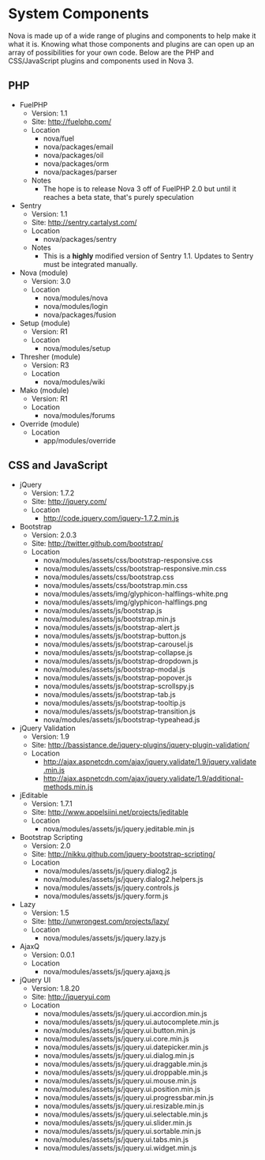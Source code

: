 # System Components

Nova is made up of a wide range of plugins and components to help make it what it is. Knowing what those components and plugins are can open up an array of possibilities for your own code. Below are the PHP and CSS/JavaScript plugins and components used in Nova 3.

## PHP

* FuelPHP
    * Version: 1.1
    * Site: http://fuelphp.com/
    * Location
        * nova/fuel
        * nova/packages/email
        * nova/packages/oil
        * nova/packages/orm
        * nova/packages/parser
    * Notes
        * The hope is to release Nova 3 off of FuelPHP 2.0 but until it reaches a beta state, that's purely speculation
* Sentry
    * Version: 1.1
    * Site: http://sentry.cartalyst.com/
    * Location
        * nova/packages/sentry
    * Notes
        * This is a __highly__ modified version of Sentry 1.1. Updates to Sentry must be integrated manually.
* Nova (module)
    * Version: 3.0
    * Location
        * nova/modules/nova
        * nova/modules/login
        * nova/packages/fusion
* Setup (module)
    * Version: R1
    * Location
        * nova/modules/setup
* Thresher (module)
    * Version: R3
    * Location
        * nova/modules/wiki
* Mako (module)
    * Version: R1
    * Location
        * nova/modules/forums
* Override (module)
    * Location
        * app/modules/override

## CSS and JavaScript

* jQuery
    * Version: 1.7.2
    * Site: http://jquery.com/
    * Location
        * http://code.jquery.com/jquery-1.7.2.min.js
* Bootstrap
    * Version: 2.0.3
    * Site: http://twitter.github.com/bootstrap/
    * Location
        * nova/modules/assets/css/bootstrap-responsive.css
        * nova/modules/assets/css/bootstrap-responsive.min.css
        * nova/modules/assets/css/bootstrap.css
        * nova/modules/assets/css/bootstrap.min.css
        * nova/modules/assets/img/glyphicon-halflings-white.png
        * nova/modules/assets/img/glyphicon-halflings.png
        * nova/modules/assets/js/bootstrap.js
        * nova/modules/assets/js/bootstrap.min.js
        * nova/modules/assets/js/bootstrap-alert.js
        * nova/modules/assets/js/bootstrap-button.js
        * nova/modules/assets/js/bootstrap-carousel.js
        * nova/modules/assets/js/bootstrap-collapse.js
        * nova/modules/assets/js/bootstrap-dropdown.js
        * nova/modules/assets/js/bootstrap-modal.js
        * nova/modules/assets/js/bootstrap-popover.js
        * nova/modules/assets/js/bootstrap-scrollspy.js
        * nova/modules/assets/js/bootstrap-tab.js
        * nova/modules/assets/js/bootstrap-tooltip.js
        * nova/modules/assets/js/bootstrap-transition.js
        * nova/modules/assets/js/bootstrap-typeahead.js
* jQuery Validation
    * Version: 1.9
    * Site: http://bassistance.de/jquery-plugins/jquery-plugin-validation/
    * Location
        * http://ajax.aspnetcdn.com/ajax/jquery.validate/1.9/jquery.validate.min.js
        * http://ajax.aspnetcdn.com/ajax/jquery.validate/1.9/additional-methods.min.js
* jEditable
    * Version: 1.7.1
    * Site: http://www.appelsiini.net/projects/jeditable
    * Location
        * nova/modules/assets/js/jquery.jeditable.min.js
* Bootstrap Scripting
    * Version: 2.0
    * Site: http://nikku.github.com/jquery-bootstrap-scripting/
    * Location
        * nova/modules/assets/js/jquery.dialog2.js
        * nova/modules/assets/js/jquery.dialog2.helpers.js
        * nova/modules/assets/js/jquery.controls.js
        * nova/modules/assets/js/jquery.form.js
* Lazy
    * Version: 1.5
    * Site: http://unwrongest.com/projects/lazy/
    * Location
        * nova/modules/assets/js/jquery.lazy.js
* AjaxQ
    * Version: 0.0.1
    * Location
        * nova/modules/assets/js/jquery.ajaxq.js
* jQuery UI
    * Version: 1.8.20
    * Site: http://jqueryui.com
    * Location
        * nova/modules/assets/js/jquery.ui.accordion.min.js
        * nova/modules/assets/js/jquery.ui.autocomplete.min.js
        * nova/modules/assets/js/jquery.ui.button.min.js
        * nova/modules/assets/js/jquery.ui.core.min.js
        * nova/modules/assets/js/jquery.ui.datepicker.min.js
        * nova/modules/assets/js/jquery.ui.dialog.min.js
        * nova/modules/assets/js/jquery.ui.draggable.min.js
        * nova/modules/assets/js/jquery.ui.droppable.min.js
        * nova/modules/assets/js/jquery.ui.mouse.min.js
        * nova/modules/assets/js/jquery.ui.position.min.js
        * nova/modules/assets/js/jquery.ui.progressbar.min.js
        * nova/modules/assets/js/jquery.ui.resizable.min.js
        * nova/modules/assets/js/jquery.ui.selectable.min.js
        * nova/modules/assets/js/jquery.ui.slider.min.js
        * nova/modules/assets/js/jquery.ui.sortable.min.js
        * nova/modules/assets/js/jquery.ui.tabs.min.js
        * nova/modules/assets/js/jquery.ui.widget.min.js